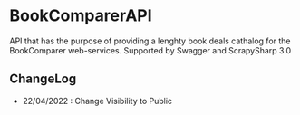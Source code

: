 # BookComparerAPI
API that has the purpose of providing a lenghty book deals cathalog for the BookComparer web-services. Supported by Swagger and ScrapySharp 3.0

## ChangeLog
- 22/04/2022 : Change Visibility to Public
